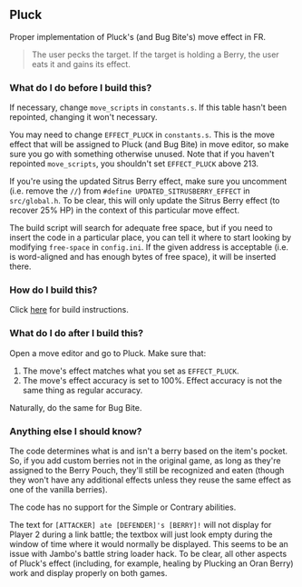 ## Pluck

Proper implementation of Pluck's (and Bug Bite's) move effect in FR.

> The user pecks the target. If the target is holding a Berry, the user eats it and gains its effect.

### What do I do before I build this?

If necessary, change `move_scripts` in `constants.s`. If this table hasn't been repointed, changing it won't necessary.

You may need to change `EFFECT_PLUCK` in `constants.s`. This is the move effect that will be assigned to Pluck (and Bug Bite) in move editor, so make sure you go with something otherwise unused. Note that if you haven't repointed `move_scripts`, you shouldn't set `EFFECT_PLUCK` above 213.

If you're using the updated Sitrus Berry effect, make sure you uncomment (i.e. remove the `//`) from `#define UPDATED_SITRUSBERRY_EFFECT` in `src/global.h`. To be clear, this will only update the Sitrus Berry effect (to recover 25% HP) in the context of this particular move effect.

The build script will search for adequate free space, but if you need to insert the code in a particular place, you can tell it where to start looking by modifying `free-space` in `config.ini`. If the given address is acceptable (i.e. is word-aligned and has enough bytes of free space), it will be inserted there.

### How do I build this?

Click [here](scripts/makinoa/README.md) for build instructions.

### What do I do after I build this?

Open a move editor and go to Pluck. Make sure that:

1. The move's effect matches what you set as `EFFECT_PLUCK`.
2. The move's effect accuracy is set to 100%. Effect accuracy is not the same thing as regular accuracy.

Naturally, do the same for Bug Bite.

### Anything else I should know?

The code determines what is and isn't a berry based on the item's pocket. So, if you add custom berries not in the original game, as long as they're assigned to the Berry Pouch, they'll still be recognized and eaten (though they won't have any additional effects unless they reuse the same effect as one of the vanilla berries).

The code has no support for the Simple or Contrary abilities.

The text for `[ATTACKER] ate [DEFENDER]'s [BERRY]!` will not display for Player 2 during a link battle; the textbox will just look empty during the window of time where it would normally be displayed. This seems to be an issue with Jambo's battle string loader hack. To be clear, all other aspects of Pluck's effect (including, for example, healing by Plucking an Oran Berry) work and display properly on both games.